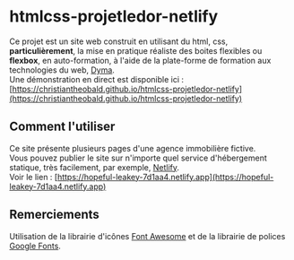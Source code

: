 # htmlcss-projetledor-netlify
Ce projet est un site web construit en utilisant du html, css, <strong>particulièrement</strong>, la mise en pratique réaliste des boites flexibles ou <strong>flexbox</strong>, en auto-formation, à l'aide de la plate-forme de formation aux technologies du web, [Dyma](https://dyma.fr). <br>
Une démonstration en direct est disponible ici : [https://christiantheobald.github.io/htmlcss-projetledor-netlify](https://christiantheobald.github.io/htmlcss-projetledor-netlify)
## Comment l'utiliser
Ce site présente plusieurs pages d'une agence immobilière fictive. <br>
Vous pouvez publier le site sur n'importe quel service d'hébergement statique, très facilement, par exemple, [Netlify](https://netlify.com). <br>
Voir le lien : [https://hopeful-leakey-7d1aa4.netlify.app](https://hopeful-leakey-7d1aa4.netlify.app)
## Remerciements
Utilisation de la librairie d'icônes [Font Awesome](https://fontawesome.com) et de la librairie de polices [Google Fonts](https://fonts.google.com).
